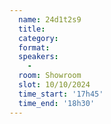 ```yaml
---
  name: 24d1t2s9
  title: 
  category: 
  format: 
  speakers: 
    - 
  room: Showroom
  slot: 10/10/2024
  time_start: '17h45'
  time_end: '18h30'
---
```

